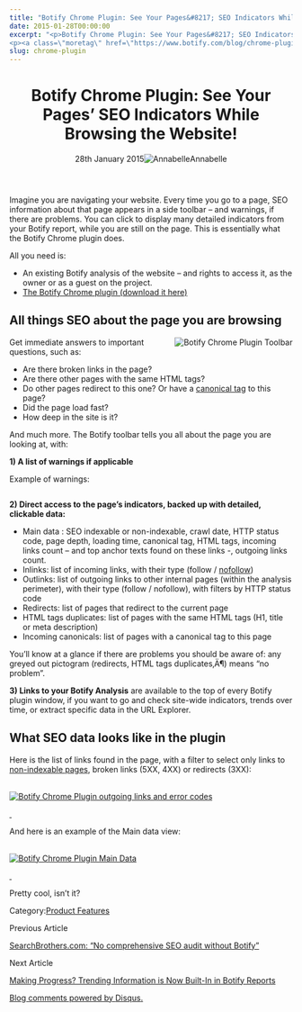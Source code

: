 ```yaml
---
title: "Botify Chrome Plugin: See Your Pages&#8217; SEO Indicators While Browsing The Website!"
date: 2015-01-28T00:00:00
excerpt: "<p>Botify Chrome Plugin: See Your Pages&#8217; SEO Indicators While Browsing the Website! 28th January 2015Annabelle Imagine you are navigating your website. Every time you go to a page, SEO information about that page appears in a side toolbar &#8211; and warnings, if there are problems. You can click to display many detailed indicators from your&hellip; </p>
<p><a class=\"moretag\" href=\"https://www.botify.com/blog/chrome-plugin\">Read the full article</a></p>"
slug: chrome-plugin
---
```


<header class="text-center">
<h1 class="font-internacional font-regular normal text-header-one leading-header-one text-typography-accent-2">Botify Chrome Plugin: See Your Pages&#8217; SEO Indicators While Browsing the Website!</h1>
<div class="flex items-center justify-center my-3"><span class="mr-1 font-internacional font-regular normal text-base leading-none text-typography-primary-lighter">28th January 2015</span><img decoding="async" class="rounded-full w-10 h-10" src="//images.ctfassets.net/tp56mevc46jo/2fCkDEsbiQSWGIkcWs40mG/e548033eda97a957ca690bdc814ed048/HS-PNG-100x100-Annabelle_Bouard.png" alt="Annabelle" /><span class="ml-1 font-internacional font-regular normal text-base leading-none text-typography-primary">Annabelle</span></div>
</header>
<p>Imagine you are navigating your website. Every time you go to a page, SEO information about that page appears in a side toolbar &#8211; and warnings, if there are problems. You can click to display many detailed indicators from your Botify report, while you are still on the page. This is essentially what the Botify Chrome plugin does.</p>
<p>All you need is:</p>
<ul>
<li>An existing Botify analysis of the website &#8211; and rights to access it, as the owner or as a guest on the project.</li>
<li><a href="https://chrome.google.com/webstore/detail/botify-chrome-extension/apkbhelmjopppdciodiacpabiklegojp">The Botify Chrome plugin (download it here)</a></li>
</ul>
<h2 id="all-things-seo-about-the-page-you-are-browsing">All things SEO about the page you are browsing</h2>
<p><img decoding="async" style="float: right;" src="https://gm01botify.wpengine.com/wp-content/uploads/2020/01/20150127_073718_toolbar.png" alt="Botify Chrome Plugin Toolbar" /></p>
<p>Get immediate answers to important questions, such as:</p>
<ul>
<li>Are there broken links in the page?</li>
<li>Are there other pages with the same HTML tags?</li>
<li>Do other pages redirect to this one? Or have a <a href="https://www.botify.com/learn/basics/canonical-tags" data-internallinksmanager029f6b8e52c="6" title="canonical tags" target="_blank" rel="noopener">canonical tag</a> to this page?</li>
<li>Did the page load fast?</li>
<li>How deep in the site is it?</li>
</ul>
<p>And much more. The Botify toolbar tells you all about the page you are looking at, with:</p>
<p><b>1) A list of warnings if applicable </b></p>
<p>Example of warnings:</p>
<p><img decoding="async" src="https://gm01botify.wpengine.com/wp-content/uploads/2020/01/20150128_023700_warnings.png" alt="" /></p>
<p><b>2) Direct access to the page&#8217;s indicators, backed up with detailed, clickable data:</b></p>
<ul>
<li>Main data : SEO indexable or non-indexable, crawl date, HTTP status code, page depth, loading time, canonical tag, HTML tags, incoming links count &#8211; and top anchor texts found on these links -, outgoing links count.</li>
<li>Inlinks: list of incoming links, with their type (follow / <a href="https://www.botify.com/blog/nofollow-sponsored-ugc-links">nofollow</a>)</li>
<li>Outlinks: list of outgoing links to other internal pages (within the analysis perimeter), with their type (follow / nofollow), with filters by HTTP status code</li>
<li>Redirects: list of pages that redirect to the current page</li>
<li>HTML tags duplicates: list of pages with the same HTML tags (H1, title or meta description)</li>
<li>Incoming canonicals: list of pages with a canonical tag to this page</li>
</ul>
<p>You&#8217;ll know at a glance if there are problems you should be aware of: any greyed out pictogram (redirects, HTML tags duplicates‚Ä¶) means &#8220;no problem&#8221;.</p>
<p><b>3) Links to your Botify Analysis</b> are available to the top of every Botify plugin window, if you want to go and check site-wide indicators, trends over time, or extract specific data in the URL Explorer.</p>
<h2 id="what-seo-data-looks-like-in-the-plugin">What SEO data looks like in the plugin</h2>
<p>Here is the list of links found in the page, with a filter to select only links to <a href="https://www.botify.com/blog/seo-compliant-urls">non-indexable pages</a>, broken links (5XX, 4XX) or redirects (3XX):</p>
<p><a href="https://gm01botify.wpengine.com/wp-content/uploads/2020/01/20150127_090622_outlinks-http.png" target="blank" rel="noopener noreferrer"><br />
<img decoding="async" style="align: center;" src="https://gm01botify.wpengine.com/wp-content/uploads/2020/01/20150127_090622_outlinks-http.png" alt="Botify Chrome Plugin outgoing links and error codes" /></a></p>
<p><a href="https://gm01botify.wpengine.com/wp-content/uploads/2020/01/20150127_090622_outlinks-http.png" target="blank" rel="noopener noreferrer"> </a></p>
<p>And here is an example of the Main data view:</p>
<p><a href="https://gm01botify.wpengine.com/wp-content/uploads/2020/01/20150128_021814_BBCsport-main.png" target="blank" rel="noopener noreferrer"><br />
<img decoding="async" style="align: center;" src="https://gm01botify.wpengine.com/wp-content/uploads/2020/01/20150128_021814_BBCsport-main.png" alt="Botify Chrome Plugin Main Data" /></a></p>
<p><a href="https://gm01botify.wpengine.com/wp-content/uploads/2020/01/20150128_021814_BBCsport-main.png" target="blank" rel="noopener noreferrer"> </a></p>
<p>Pretty cool, isn&#8217;t it?</p>
<div class="tags leading-big border-t border-b border-brand-quaternary-lighter mt-4"><span class="mr-1 font-roboto font-regular normal text-base leading-none">Category:</span><a class="uppercase text-typography-accent-1" href="/platform">Product Features</a></div>
<footer class="flex justify-center my-5 mx-5">
<div class="mr-1 w-1/2 text-right">
<p><span class="font-internacional font-regular normal text-base leading-none text-typography-primary">Previous Article</span></p>
<p><a class="inline-block mt-2" href="/blog/itw-search-brothers"><span class="font-roboto font-regular normal text-base leading-none text-typography-accent-4">SearchBrothers.com: &#8220;No comprehensive SEO audit without Botify&#8221; </span></a></p>
</div>
<div class="ml-1 w-1/2">
<p><span class="font-internacional font-regular normal text-base leading-none text-typography-primary">Next Article</span></p>
<p><a class="inline-block mt-2" href="/blog/crawl-comparison"><span class="font-roboto font-regular normal text-base leading-none text-typography-accent-4">Making Progress? Trending Information is Now Built-In in Botify Reports</span></a></p>
</div>
</footer>
<div title="Botify Chrome Plugin: See Your Pages' SEO Indicators While Browsing the Website!">
<div id="disqus_thread_old"></div>
<p><a class="dsq-brlink" href="http://disqus.com">Blog comments powered by <span class="logo-disqus">Disqus</span>.</a></p>
</div>
